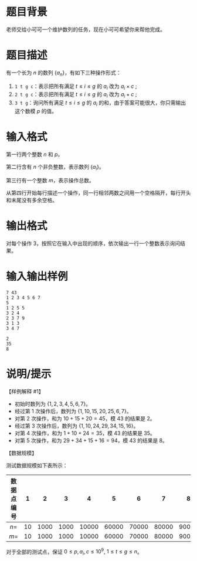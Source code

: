 # 题目背景

老师交给小可可一个维护数列的任务，现在小可可希望你来帮他完成。

# 题目描述

有一个长为 $n$ 的数列 $\{a_n \}$，有如下三种操作形式：

1. `1 t g c`：表示把所有满足 $t \leq i \leq g$ 的 $a_i$ 改为 $a_i \times c$ ;
2. `2 t g c`：表示把所有满足 $t \leq i \leq g$ 的 $a_i$ 改为 $a_i+c$ ;
3. `3 t g`：询问所有满足 $t \leq i \leq g$ 的 $a_i$ 的和，由于答案可能很大，你只需输出这个数模 $p$ 的值。

# 输入格式

第一行两个整数 $n$ 和 $p$。

第二行含有 $n$ 个非负整数，表示数列 $\{a_i \}$。

第三行有一个整数 $m$，表示操作总数。

从第四行开始每行描述一个操作，同一行相邻两数之间用一个空格隔开，每行开头和末尾没有多余空格。

# 输出格式

对每个操作 3，按照它在输入中出现的顺序，依次输出一行一个整数表示询问结果。

# 输入输出样例

```input1
7 43
1 2 3 4 5 6 7
5
1 2 5 5
3 2 4
2 3 7 9
3 1 3
3 4 7
```

```output1
2
35
8
```

# 说明/提示

【样例解释 #1】

* 初始时数列为 $\{1,2,3,4,5,6,7 \}$。
* 经过第 $1$ 次操作后，数列为 $\{1,10,15,20,25,6,7 \}$。
* 对第 $2$ 次操作，和为 $10+15+20=45$，模 $43$ 的结果是 $2$。
* 经过第 $3$ 次操作后，数列为 $\{1,10,24,29,34,15,16 \}$。
* 对第 $4$ 次操作，和为 $1+10+24=35$，模 $43$ 的结果是 $35$。
* 对第 $5$ 次操作，和为 $29+34+15+16=94$，模 $43$ 的结果是 $8$。

【数据规模】

测试数据规模如下表所示：

| 数据点编号 |   1   |   2    |   3    |    4    |    5    |    6    |    7    |    8    |   9,10   |
| :--------: | :---: | :----: | :----: | :-----: | :-----: | :-----: | :-----: | :-----: | :------: |
|    $n=$    | $10$  | $1000$ | $1000$ | $10000$ | $60000$ | $70000$ | $80000$ | $90000$ | $100000$ |
|    $m=$    | $10$  | $1000$ | $1000$ | $10000$ | $60000$ | $70000$ | $80000$ | $90000$ | $100000$ |

对于全部的测试点，保证 $0 \leq p, a_i, c \leq {10}^9,~1 \leq t \leq g \leq n$。
